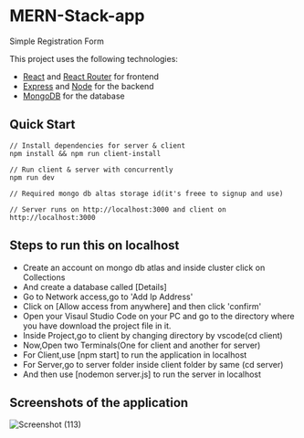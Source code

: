 # MERN-Stack-app
Simple Registration Form


This project uses the following technologies:

- [React](https://reactjs.org) and [React Router](https://reacttraining.com/react-router/) for frontend
- [Express](http://expressjs.com/) and [Node](https://nodejs.org/en/) for the backend
- [MongoDB](https://www.mongodb.com/) for the database


## Quick Start

```
// Install dependencies for server & client
npm install && npm run client-install

// Run client & server with concurrently
npm run dev

// Required mongo db altas storage id(it's freee to signup and use)

// Server runs on http://localhost:3000 and client on http://localhost:3000

```


## Steps to run this on localhost

 
- Create an account on mongo db atlas and inside cluster click on Collections
- And create a database called [Details]
- Go to Network access,go to 'Add Ip Address'
- Click on [Allow access from anywhere] and then click 'confirm'
- Open your Visaul Studio Code on your PC and go to the directory where you have download the project file in it.
- Inside Project,go to client by changing directory by vscode(cd client)
- Now,Open two Terminals(One for client and another for server)
- For Client,use [npm start] to run the application in localhost
- For Server,go to server folder inside client folder by same (cd server)
- And then use [nodemon server.js] to run the server in localhost


## Screenshots of the application 
![Screenshot (113)](https://user-images.githubusercontent.com/59537068/113046508-cd0d9d00-91bd-11eb-8949-6c8e396ede86.png)

